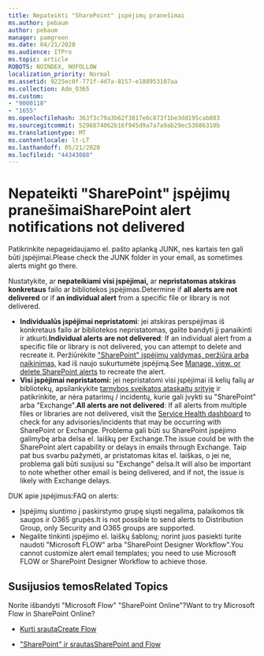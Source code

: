 ```yaml
---
title: Nepateikti "SharePoint" įspėjimų pranešimai
ms.author: pebaum
author: pebaum
manager: pamgreen
ms.date: 04/21/2020
ms.audience: ITPro
ms.topic: article
ROBOTS: NOINDEX, NOFOLLOW
localization_priority: Normal
ms.assetid: 9225ec0f-771f-4d7a-8157-e188953107aa
ms.collection: Adm_O365
ms.custom:
- "9000118"
- "1655"
ms.openlocfilehash: 363f3c79a3b62f3017e6c873f1be3dd195cab883
ms.sourcegitcommit: 5296874062b16f945d9a7a7a9ab29ec53686310b
ms.translationtype: MT
ms.contentlocale: lt-LT
ms.lasthandoff: 05/21/2020
ms.locfileid: "44343088"
---
```

# <a name="sharepoint-alert-notifications-not-delivered"></a><span data-ttu-id="c3c52-102">Nepateikti "SharePoint" įspėjimų pranešimai</span><span class="sxs-lookup"><span data-stu-id="c3c52-102">SharePoint alert notifications not delivered</span></span>

<span data-ttu-id="c3c52-103">Patikrinkite nepageidaujamo el. pašto aplanką JUNK, nes kartais ten gali būti įspėjimai.</span><span class="sxs-lookup"><span data-stu-id="c3c52-103">Please check the JUNK folder in your email, as sometimes alerts might go there.</span></span>

<span data-ttu-id="c3c52-104">Nustatykite, ar **nepateikiami visi įspėjimai,** ar **nepristatomas atskiras konkretaus** failo ar bibliotekos įspėjimas.</span><span class="sxs-lookup"><span data-stu-id="c3c52-104">Determine if **all alerts are not delivered** or if **an individual alert** from a specific file or library is not delivered.</span></span>

- <span data-ttu-id="c3c52-105">**Individualūs įspėjimai nepristatomi**: jei atskiras perspėjimas iš konkretaus failo ar bibliotekos nepristatomas, galite bandyti jį panaikinti ir atkurti.</span><span class="sxs-lookup"><span data-stu-id="c3c52-105">**Individual alerts are not delivered**: If an individual alert from a specific file or library is not delivered, you can attempt to delete and recreate it.</span></span> <span data-ttu-id="c3c52-106">Peržiūrėkite ["SharePoint" įspėjimų valdymas, peržiūra arba naikinimas,](https://support.office.com/article/manage-view-or-delete-sharepoint-alerts-99dfb19c-9a90-4a8c-aba1-aa8c8afb0de2) kad iš naujo sukurtumėte įspėjimą.</span><span class="sxs-lookup"><span data-stu-id="c3c52-106">See [Manage, view, or delete SharePoint alerts](https://support.office.com/article/manage-view-or-delete-sharepoint-alerts-99dfb19c-9a90-4a8c-aba1-aa8c8afb0de2) to recreate the alert.</span></span>
- <span data-ttu-id="c3c52-107">**Visi įspėjimai nepristatomi:** jei nepristatomi visi įspėjimai iš kelių failų ar bibliotekų, apsilankykite [tarnybos sveikatos ataskaitų srityje](https://admin.microsoft.com/AdminPortal/Home#/servicehealth) ir patikrinkite, ar nėra patarimų / incidentų, kurie gali įvykti su "SharePoint" arba "Exchange".</span><span class="sxs-lookup"><span data-stu-id="c3c52-107">**All alerts are not delivered**: If all alerts from multiple files or libraries are not delivered, visit the [Service Health dashboard](https://admin.microsoft.com/AdminPortal/Home#/servicehealth) to check for any advisories/incidents that may be occurring with SharePoint or Exchange.</span></span> <span data-ttu-id="c3c52-108">Problema gali būti su SharePoint įspėjimo galimybę arba delsa el. laiškų per Exchange.</span><span class="sxs-lookup"><span data-stu-id="c3c52-108">The issue could be with the SharePoint alert capability or delays in emails through Exchange.</span></span> <span data-ttu-id="c3c52-109">Taip pat bus svarbu pažymėti, ar pristatomas kitas el. laiškas, o jei ne, problema gali būti susijusi su "Exchange" delsa.</span><span class="sxs-lookup"><span data-stu-id="c3c52-109">It will also be important to note whether other email is being delivered, and if not, the issue is likely with Exchange delays.</span></span>

<span data-ttu-id="c3c52-110">DUK apie įspėjimus:</span><span class="sxs-lookup"><span data-stu-id="c3c52-110">FAQ on alerts:</span></span>

- <span data-ttu-id="c3c52-111">Įspėjimų siuntimo į paskirstymo grupę siųsti negalima, palaikomos tik saugos ir O365 grupės.</span><span class="sxs-lookup"><span data-stu-id="c3c52-111">It is not possible to send alerts to Distribution Group, only Security and O365 groups are supported.</span></span>
- <span data-ttu-id="c3c52-112">Negalite tinkinti įspėjimo el. laiškų šablonų; norint juos pasiekti turite naudoti "Microsoft FLOW" arba "SharePoint Designer Workflow".</span><span class="sxs-lookup"><span data-stu-id="c3c52-112">You cannot customize alert email templates; you need to use Microsoft FLOW or SharePoint Designer Workflow to achieve those.</span></span>

## <a name="related-topics"></a><span data-ttu-id="c3c52-113">Susijusios temos</span><span class="sxs-lookup"><span data-stu-id="c3c52-113">Related Topics</span></span>

<span data-ttu-id="c3c52-114">Norite išbandyti "Microsoft Flow" "SharePoint Online"?</span><span class="sxs-lookup"><span data-stu-id="c3c52-114">Want to try Microsoft Flow in SharePoint Online?</span></span>

- [<span data-ttu-id="c3c52-115">Kurti srautą</span><span class="sxs-lookup"><span data-stu-id="c3c52-115">Create Flow</span></span>](https://support.office.com/article/a9c3e03b-0654-46af-a254-20252e580d01)

- [<span data-ttu-id="c3c52-116">"SharePoint" ir srautas</span><span class="sxs-lookup"><span data-stu-id="c3c52-116">SharePoint and Flow</span></span>](https://flow.microsoft.com//blog/sharepoint-and-flow/)
